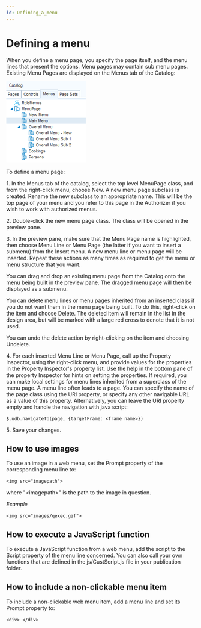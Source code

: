 ```yaml
---
id: Defining_a_menu
---
```


# Defining a menu

When you define a menu page, you specify the page itself, and the menu lines that present the options. Menu pages may contain sub menu pages. Existing Menu Pages are displayed on the Menus tab of the Catalog:

![](./assets/8393a32d-dc75-42e8-876a-eb4d70a69103.png)

To define a menu page:

1. In the Menus tab of the catalog, select the top level MenuPage class, and from the right-click menu, choose New. A new menu page subclass is created. Rename the new subclass to an appropriate name. This will be the top page of your menu and you refer to this page in the Authorizer if you wish to work with authorized menus.

2. Double-click the new menu page class. The class will be opened in the preview pane.

3. In the preview pane, make sure that the Menu Page name is highlighted, then choose Menu Line or Menu Page (the latter if you want to insert a submenu) from the Insert menu. A new menu line or menu page will be inserted. Repeat these actions as many times as required to get the menu or menu structure that you want.

You can drag and drop an existing menu page from the Catalog onto the menu being built in the preview pane. The dragged menu page will then be displayed as a submenu.

You can delete menu lines or menu pages inherited from an inserted class if you do not want them in the menu page being built. To do this, right-click on the item and choose Delete. The deleted item will remain in the list in the design area, but will be marked with a large red cross to denote that it is not used.

You can undo the delete action by right-clicking on the item and choosing Undelete.

4. For each inserted Menu Line or Menu Page, call up the Property Inspector, using the right-click menu, and provide values for the properties in the Property Inspector's property list. Use the help in the bottom pane of the property Inspector for hints on setting the properties. If required, you can make local settings for menu lines inherited from a superclass of the menu page. A menu line often leads to a page. You can specify the name of the page class using the URI property, or specify any other navigable URL as a value of this property. Alternatively, you can leave the URI property empty and handle the navigation with java script:

```
$.udb.navigateTo(page, {targetFrame: <frame name>})
```

5. Save your changes.

## How to use images

To use an image in a web menu, set the Prompt property of the corresponding menu line to:

```
<img src="imagepath">
```

where "\<imagepath>" is the path to the image in question.

*Example*

```
<img src="images/qexec.gif">
```

## How to execute a JavaScript function

To execute a JavaScript function from a web menu, add the script to the Script property of the menu line concerned. You can also call your own functions that are defined in the js/CustScript.js file in your publication folder.

## How to include a non-clickable menu item

To include a non-clickable web menu item, add a menu line and set its Prompt property to:

```
<div> </div>
```

 